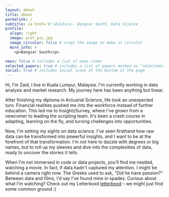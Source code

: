```yaml
---
layout: about
title: about
permalink: /
subtitle: <a href='#'>Zaid</a>. Bangsar South. Data Science .
profile:
  align: right
  image: prof_pic.jpg
  image_circular: false # crops the image to make it circular
  more_info: >
    <p>Bangsar South</p>

news: false # includes a list of news items
selected_papers: true # includes a list of papers marked as "selected={true}"
social: true # includes social icons at the bottom of the page
---
```


Hi, I'm Zaid, I live in Kuala Lumpur, Malaysia. I'm currently working in data analysis and market research. My journey here has been anything but linear.

After finishing my diploma in Actuarial Science, life took an unexpected turn. Financial realities pushed me into the workforce instead of further education. This led me to InsightzSurvey, where I've grown from a newcomer to leading the scripting team. It's been a crash course in adapting, learning on the fly, and turning challenges into opportunities.

Now, I'm setting my sights on data science. I've seen firsthand how raw data can be transformed into powerful insights, and I want to be at the forefront of that transformation. I'm not here to dazzle with degrees or big names, but to roll up my sleeves and dive into the complexities of data, ready to uncover the stories it tells.

When I'm not immersed in code or data projects, you'll find me nestled, watching a movie. In fact, if data hadn't captured my attention, I might be behind a camera right now. The Greeks used to ask, "Did he have passion?" Between data and films, I'd say I've found mine in spades. Curious about what I'm watching? Check out my Letterboxd [letterboxd](https://letterboxd.com/sanisideup/) – we might just find some common ground :)

